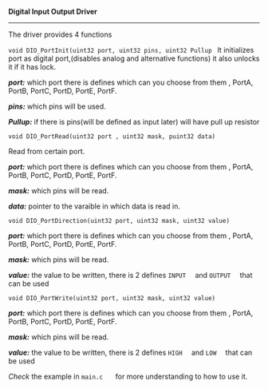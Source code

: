 **Digital Input Output Driver**

----------

The driver provides 4 functions 

 ```void DIO_PortInit(uint32 port, uint32 pins, uint32 Pullup ```
  It initializes port as digital port,(disables analog and alternative functions) it also unlocks it if it has lock.
  
  ***port:*** which port there is defines which can you choose from them , PortA, PortB, PortC, PortD, PortE, PortF.
  
  ***pins:*** which pins will be used.
  
  ***Pullup:*** if there is pins(will be defined as input later) will have pull up resistor
  
  ```void DIO_PortRead(uint32 port , uint32 mask, puint32 data)  ```
  
  Read from certain port.
  
  ***port:*** which port there is defines which can you choose from them , PortA, PortB, PortC, PortD, PortE, PortF.
  
  ***mask:*** which pins will be read.
  
  ***data:*** pointer to the varaible in which data is read in.
   
  ```void DIO_PortDirection(uint32 port, uint32 mask, uint32 value)   ``` 
   
  ***port:*** which port there is defines which can you choose from them , PortA, PortB, PortC, PortD, PortE, PortF.
  
  ***mask:*** which pins will be read.
  
  ***value:*** the value to be written, there is 2 defines   ```INPUT  ``` and   ```OUTPUT  ```  that can be used
 
  ```void DIO_PortWrite(uint32 port, uint32 mask, uint32 value)    ```
  
  ***port:*** which port there is defines which can you choose from them , PortA, PortB, PortC, PortD, PortE, PortF.
  
  ***mask:*** which pins will be read.
  
  ***value:*** the value to be written, there is 2 defines   ```HIGH  ``` and   ```LOW  ```  that can be used
  
  *Check* the example in  ```main.c   ``` for more understanding  to how to use it.

